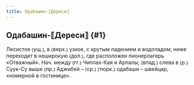 ```yaml
---
title: Одабашин-⟦Дереси⟧
---
```

## Одабашин-⟦Дереси⟧ {#1}

Лесистое ⦅ущ.⦆, в ⦅верх.⦆ узкое, с крутым падением и водопадом; ниже переходит в неширокую ⦅дол.⦆, где расположен пионерлагерь «Отважный». Нач. между ⦅гг.⦆ Чиплах-Кая и Арпалы; ⦅впад.⦆ слева в ⦅р.⦆ Суук-Су выше ⦅пр.⦆ Аджибей – ⦅ср.⦆ ⦅тюрк.⦆ одабаши – швейцар, «номерной в гостинице».
